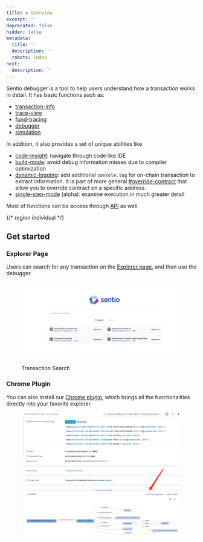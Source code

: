 ```yaml
---
title: ⚙️ Overview
excerpt: ''
deprecated: false
hidden: false
metadata:
  title: ''
  description: ''
  robots: index
next:
  description: ''
---
```

Sentio debugger is a tool to help users understand how a transaction works in detail. It has basic functions such as:

* [transaction-info](transaction-info "mention")
* [trace-view](trace-view "mention")
* [fund-tracing](fund-tracing "mention")
* [debugger](debugger/ "mention")
* [simulation](simulation/ "mention")

In addition, it also provides a set of unique abilities like

* [code-insight](code-insight "mention"): navigate through code like IDE
* [build-mode](build-mode "mention"):  avoid debug information misses due to compiler optimization 
* [dynamic-logging](dynamic-logging "mention"): add additional `console.log` for on-chain transaction to extract information. It is part of more general [#override-contract](simulation/#override-contract "mention") that allow you to override contract on a specific address.
* [single-step-mode](single-step-mode "mention") (alpha):  examine execution in much greater detail

Most of functions can be access through [API](https://docs.sentio.xyz/reference/debug-and-simulation) as well.

{/* region individual */}

## Get started

### Explorer Page

Users can search for any transaction on the [Explorer page](https://app.sentio.xyz/explorer), and then use the debugger.

<figure>
  <img src="https://raw.githubusercontent.com/sentioxyz/docs/main/.gitbook/assets/image (32).png" alt="" />
  <figcaption>
    <p>Transaction Search</p>
  </figcaption>
</figure>

### Chrome Plugin

You can also install our [Chrome plugin](https://chromewebstore.google.com/detail/sentio/kkdofmcnddcnldoingfpiojnnkdcbhnf), which brings all the functionalities directly into your favorite explorer.

<figure>
  <img src="https://raw.githubusercontent.com/sentioxyz/docs/main/.gitbook/assets/image (39).png" alt="" />
  <figcaption></figcaption>
</figure>